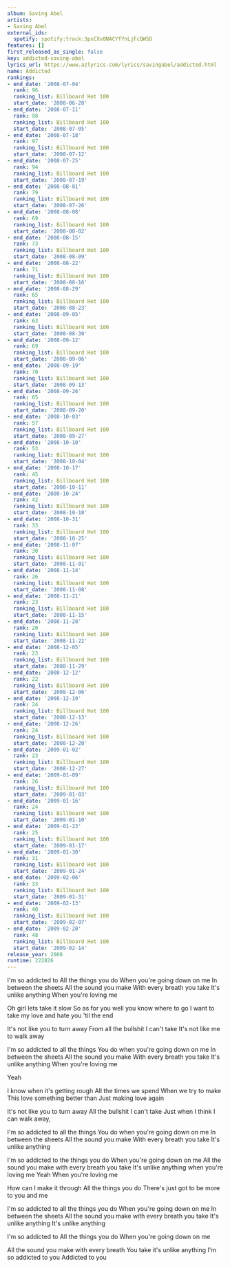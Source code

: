 ```yaml
---
album: Saving Abel
artists:
- Saving Abel
external_ids:
  spotify: spotify:track:3pxCXv0NACYfYnLjFcQW5D
features: []
first_released_as_single: false
key: addicted-saving-abel
lyrics_url: https://www.azlyrics.com/lyrics/savingabel/addicted.html
name: Addicted
rankings:
- end_date: '2008-07-04'
  rank: 96
  ranking_list: Billboard Hot 100
  start_date: '2008-06-28'
- end_date: '2008-07-11'
  rank: 98
  ranking_list: Billboard Hot 100
  start_date: '2008-07-05'
- end_date: '2008-07-18'
  rank: 97
  ranking_list: Billboard Hot 100
  start_date: '2008-07-12'
- end_date: '2008-07-25'
  rank: 94
  ranking_list: Billboard Hot 100
  start_date: '2008-07-19'
- end_date: '2008-08-01'
  rank: 79
  ranking_list: Billboard Hot 100
  start_date: '2008-07-26'
- end_date: '2008-08-08'
  rank: 69
  ranking_list: Billboard Hot 100
  start_date: '2008-08-02'
- end_date: '2008-08-15'
  rank: 73
  ranking_list: Billboard Hot 100
  start_date: '2008-08-09'
- end_date: '2008-08-22'
  rank: 71
  ranking_list: Billboard Hot 100
  start_date: '2008-08-16'
- end_date: '2008-08-29'
  rank: 65
  ranking_list: Billboard Hot 100
  start_date: '2008-08-23'
- end_date: '2008-09-05'
  rank: 63
  ranking_list: Billboard Hot 100
  start_date: '2008-08-30'
- end_date: '2008-09-12'
  rank: 69
  ranking_list: Billboard Hot 100
  start_date: '2008-09-06'
- end_date: '2008-09-19'
  rank: 70
  ranking_list: Billboard Hot 100
  start_date: '2008-09-13'
- end_date: '2008-09-26'
  rank: 65
  ranking_list: Billboard Hot 100
  start_date: '2008-09-20'
- end_date: '2008-10-03'
  rank: 57
  ranking_list: Billboard Hot 100
  start_date: '2008-09-27'
- end_date: '2008-10-10'
  rank: 53
  ranking_list: Billboard Hot 100
  start_date: '2008-10-04'
- end_date: '2008-10-17'
  rank: 45
  ranking_list: Billboard Hot 100
  start_date: '2008-10-11'
- end_date: '2008-10-24'
  rank: 42
  ranking_list: Billboard Hot 100
  start_date: '2008-10-18'
- end_date: '2008-10-31'
  rank: 33
  ranking_list: Billboard Hot 100
  start_date: '2008-10-25'
- end_date: '2008-11-07'
  rank: 30
  ranking_list: Billboard Hot 100
  start_date: '2008-11-01'
- end_date: '2008-11-14'
  rank: 26
  ranking_list: Billboard Hot 100
  start_date: '2008-11-08'
- end_date: '2008-11-21'
  rank: 23
  ranking_list: Billboard Hot 100
  start_date: '2008-11-15'
- end_date: '2008-11-28'
  rank: 20
  ranking_list: Billboard Hot 100
  start_date: '2008-11-22'
- end_date: '2008-12-05'
  rank: 23
  ranking_list: Billboard Hot 100
  start_date: '2008-11-29'
- end_date: '2008-12-12'
  rank: 22
  ranking_list: Billboard Hot 100
  start_date: '2008-12-06'
- end_date: '2008-12-19'
  rank: 24
  ranking_list: Billboard Hot 100
  start_date: '2008-12-13'
- end_date: '2008-12-26'
  rank: 24
  ranking_list: Billboard Hot 100
  start_date: '2008-12-20'
- end_date: '2009-01-02'
  rank: 23
  ranking_list: Billboard Hot 100
  start_date: '2008-12-27'
- end_date: '2009-01-09'
  rank: 26
  ranking_list: Billboard Hot 100
  start_date: '2009-01-03'
- end_date: '2009-01-16'
  rank: 24
  ranking_list: Billboard Hot 100
  start_date: '2009-01-10'
- end_date: '2009-01-23'
  rank: 25
  ranking_list: Billboard Hot 100
  start_date: '2009-01-17'
- end_date: '2009-01-30'
  rank: 31
  ranking_list: Billboard Hot 100
  start_date: '2009-01-24'
- end_date: '2009-02-06'
  rank: 33
  ranking_list: Billboard Hot 100
  start_date: '2009-01-31'
- end_date: '2009-02-13'
  rank: 40
  ranking_list: Billboard Hot 100
  start_date: '2009-02-07'
- end_date: '2009-02-20'
  rank: 48
  ranking_list: Billboard Hot 100
  start_date: '2009-02-14'
release_year: 2008
runtime: 222826
---
```

I'm so addicted to
All the things you do
When you're going down on me
In between the sheets
All the sound you make
With every breath you take
It's unlike anything
When you're loving me

Oh girl lets take it slow
So as for you well you know where to go
I want to take my love and hate you 'til the end

It's not like you to turn away
From all the bullshit I can't take
It's not like me to walk away

I'm so addicted to all the things
You do when you're going down on me
In between the sheets
All the sound you make
With every breath you take
It's unlike anything
When you're loving me

Yeah

I know when it's getting rough
All the times we spend
When we try to make
This love something better than
Just making love again

It's not like you to turn away
All the bullshit I can't take
Just when I think I can walk away,

I'm so addicted to all the things
You do when you're going down on me
In between the sheets
All the sound you make
With every breath you take
It's unlike anything

I'm so addicted to the things you do
When you're going down on me
All the sound you make with every breath you take
It's unlike anything when you're loving me
Yeah
When you're loving me

How can I make it through
All the things you do
There's just got to be more to you and me

I'm so addicted to all the things you do
When you're going down on me
In between the sheets
All the sound you make with every breath you take
It's unlike anything
It's unlike anything

I'm so addicted to
All the things you do
When you're going down on me

All the sound you make with every breath
You take it's unlike anything
I'm so addicted to you
Addicted to you
